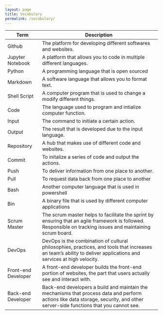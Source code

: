 ```yaml
---
layout: page
title: Vocabulary
permalink: /vocabulary/
---
```

| Term| Description |
|---- | ------------|
| Github | The platform for developing different softwares and websites. |
| Jupyter Notebook | A platform that allows you to code in multiple different languages. |
| Python | A programming language that is open sourced |
| Markdown | A software language that allows you to format text. |
| Shell Script | A computer program that is used to change a modify different things. |
| Code | The language used to program and intialize computer function. |
| Input | The command to initiate a certain action. |
| Output | The result that is developed due to the input language. |
| Repository | A hub that makes use of different code and websites. |
| Commit | To initalize a series of code and output the actions. |
| Push | To deliver information from one place to another. |
| Pull | To request data back from one place to another |
| Bash | Another computer language that is used in powershell |
| Bin | A binary file that is used by different computer applications |
| Scrum Master | The scrum master helps to facilitate the sprint by ensuring that an agile framework is followed. Responsible on tracking issues and maintaining scrum board. |
| DevOps | DevOps is the combination of cultural philosophies, practices, and tools that increases an team’s ability to deliver applications and services at high velocity. |
| Front-end Developer |  A front-end developer builds the front-end portion of websites, the part that users actually see and interact with. |
| Back-end Developer |  Back-end developers a build and maintain the mechanisms that process data and perform actions like data storage, security, and other server-side functions that you cannot see. |